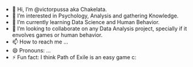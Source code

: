 - 👋 Hi, I’m @victorpussa aka Chakelata.
- 👀 I’m interested in Psychology, Analysis and gathering Knowledge.
- 🌱 I’m currently learning Data Science and Human Behavior.
- 💞️ I’m looking to collaborate on any Data Analysis project, specially if it envolves games or human behavior.
- 📫 How to reach me ... 
- 😄 Pronouns: ...
- ⚡ Fun fact: I think Path of Exile is an easy game c:

<!---
victorpussa/victorpussa is a ✨ special ✨ repository because its `README.md` (this file) appears on your GitHub profile.
You can click the Preview link to take a look at your changes.
--->
